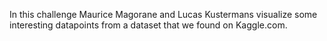 In this challenge Maurice Magorane and Lucas Kustermans visualize some interesting datapoints from a dataset that we found on Kaggle.com.
